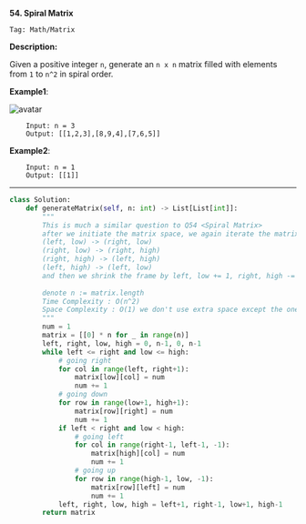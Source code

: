 **54. Spiral Matrix**

```Tag: Math/Matrix```

**Description:**

Given a positive integer ```n```, generate an ```n x n``` matrix filled with elements from ```1``` to ```n^2``` in spiral order.

**Example1**:

![avatar](Fig/59-E1.jpg)

        Input: n = 3
        Output: [[1,2,3],[8,9,4],[7,6,5]]

**Example2**:

        Input: n = 1
        Output: [[1]]

-----------

```python
class Solution:
    def generateMatrix(self, n: int) -> List[List[int]]:
        """
        This is much a similar question to Q54 <Spiral Matrix>
        after we initiate the matrix space, we again iterate the matrix "peeling the Onion" way
        (left, low) -> (right, low)
        (right, low) -> (right, high)
        (right, high) -> (left, high)
        (left, high) -> (left, low)
        and then we shrink the frame by left, low += 1, right, high -= 1
        
        denote n := matrix.length
        Time Complexity : O(n^2)
        Space Complexity : O(1) we don't use extra space except the one for answer storage
        """
        num = 1
        matrix = [[0] * n for _ in range(n)]
        left, right, low, high = 0, n-1, 0, n-1
        while left <= right and low <= high:
            # going right
            for col in range(left, right+1):
                matrix[low][col] = num
                num += 1
            # going down
            for row in range(low+1, high+1):
                matrix[row][right] = num
                num += 1
            if left < right and low < high:
                # going left
                for col in range(right-1, left-1, -1):
                    matrix[high][col] = num
                    num += 1
                # going up
                for row in range(high-1, low, -1):
                    matrix[row][left] = num
                    num += 1
            left, right, low, high = left+1, right-1, low+1, high-1
        return matrix
```
